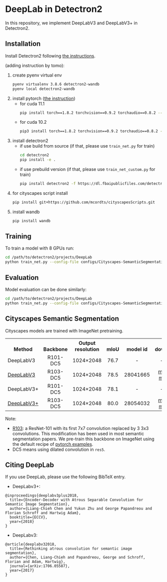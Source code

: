 # DeepLab in Detectron2

In this repository, we implement DeepLabV3 and DeepLabV3+ in Detectron2.

## Installation
Install Detectron2 following [the instructions](https://detectron2.readthedocs.io/tutorials/install.html).

(adding instruction by tomo):  
1. create pyenv virtual env
    ```bash
    pyenv virtualenv 3.8.6 detectron2-wandb
    pyenv local detectron2-wandb
    ```
1. install pytorch ([the instruction](https://pytorch.org/))
    - for cuda 11.1
        ```bash
        pip install torch==1.8.2 torchvision==0.9.2 torchaudio==0.8.2 --extra-index-url https://download.pytorch.org/whl/lts/1.8/cu111
        ```
    - for cuda 10.2
        ```bash
        pip3 install torch==1.8.2 torchvision==0.9.2 torchaudio==0.8.2 --extra-index-url https://download.pytorch.org/whl/lts/1.8/cu102
        ```
1. install detectron2
    - if use build from source (if that, please use `train_net.py` for train)
        ```bash
        cd detectron2
        pip install -e .
        ```
    - if use prebuild version (if that, please use `train_net_custom.py` for train)
        ```bash
        pip install detectron2 -f https://dl.fbaipublicfiles.com/detectron2/wheels/cu111/torch1.8/index.html
        ```
1. for cityscapes script install
    ```bash
    pip install git+https://github.com/mcordts/cityscapesScripts.git
    ```
1. install wandb
    ```bash
    pip install wandb
    ```


## Training

To train a model with 8 GPUs run:
```bash
cd /path/to/detectron2/projects/DeepLab
python train_net.py --config-file configs/Cityscapes-SemanticSegmentation/deeplab_v3_plus_R_103_os16_mg124_poly_90k_bs16.yaml --num-gpus 8
```

## Evaluation

Model evaluation can be done similarly:
```bash
cd /path/to/detectron2/projects/DeepLab
python train_net.py --config-file configs/Cityscapes-SemanticSegmentation/deeplab_v3_plus_R_103_os16_mg124_poly_90k_bs16.yaml --eval-only MODEL.WEIGHTS /path/to/model_checkpoint
```

## Cityscapes Semantic Segmentation
Cityscapes models are trained with ImageNet pretraining.

<table><tbody>
<!-- START TABLE -->
<!-- TABLE HEADER -->
<th valign="bottom">Method</th>
<th valign="bottom">Backbone</th>
<th valign="bottom">Output<br/>resolution</th>
<th valign="bottom">mIoU</th>
<th valign="bottom">model id</th>
<th valign="bottom">download</th>
<!-- TABLE BODY -->
 <tr><td align="left">DeepLabV3</td>
<td align="center">R101-DC5</td>
<td align="center">1024&times;2048</td>
<td align="center"> 76.7 </td>
<td align="center"> - </td>
<td align="center"> - &nbsp;|&nbsp; - </td>
</tr>
 <tr><td align="left"><a href="configs/Cityscapes-SemanticSegmentation/deeplab_v3_R_103_os16_mg124_poly_90k_bs16.yaml">DeepLabV3</a></td>
<td align="center">R103-DC5</td>
<td align="center">1024&times;2048</td>
<td align="center"> 78.5 </td>
<td align="center"> 28041665 </td>
<td align="center"><a href="https://dl.fbaipublicfiles.com/detectron2/DeepLab/Cityscapes-SemanticSegmentation/deeplab_v3_R_103_os16_mg124_poly_90k_bs16/28041665/model_final_0dff1b.pkl
">model</a>&nbsp;|&nbsp;<a href="https://dl.fbaipublicfiles.com/detectron2/DeepLab/Cityscapes-SemanticSegmentation/deeplab_v3_R_103_os16_mg124_poly_90k_bs16/28041665/metrics.json
">metrics</a></td>
</tr>
 <tr><td align="left">DeepLabV3+</td>
<td align="center">R101-DC5</td>
<td align="center">1024&times;2048</td>
<td align="center"> 78.1 </td>
<td align="center"> - </td>
<td align="center"> - &nbsp;|&nbsp; - </td>
</tr>
 <tr><td align="left"><a href="configs/Cityscapes-SemanticSegmentation/deeplab_v3_plus_R_103_os16_mg124_poly_90k_bs16.yaml">DeepLabV3+</a></td>
<td align="center">R103-DC5</td>
<td align="center">1024&times;2048</td>
<td align="center"> 80.0 </td>
<td align="center">28054032</td>
<td align="center"><a href="https://dl.fbaipublicfiles.com/detectron2/DeepLab/Cityscapes-SemanticSegmentation/deeplab_v3_plus_R_103_os16_mg124_poly_90k_bs16/28054032/model_final_a8a355.pkl
">model</a>&nbsp;|&nbsp;<a href="https://dl.fbaipublicfiles.com/detectron2/DeepLab/Cityscapes-SemanticSegmentation/deeplab_v3_plus_R_103_os16_mg124_poly_90k_bs16/28054032/metrics.json
">metrics</a></td>
</tr>
</tbody></table>

Note:
- [R103](https://dl.fbaipublicfiles.com/detectron2/DeepLab/R-103.pkl): a ResNet-101 with its first 7x7 convolution replaced by 3 3x3 convolutions. 
This modification has been used in most semantic segmentation papers. We pre-train this backbone on ImageNet using the default recipe of [pytorch examples](https://github.com/pytorch/examples/tree/master/imagenet).
- DC5 means using dilated convolution in `res5`.

## <a name="CitingDeepLab"></a>Citing DeepLab

If you use DeepLab, please use the following BibTeX entry.

*   DeepLabv3+:

```
@inproceedings{deeplabv3plus2018,
  title={Encoder-Decoder with Atrous Separable Convolution for Semantic Image Segmentation},
  author={Liang-Chieh Chen and Yukun Zhu and George Papandreou and Florian Schroff and Hartwig Adam},
  booktitle={ECCV},
  year={2018}
}
```

*   DeepLabv3:

```
@article{deeplabv32018,
  title={Rethinking atrous convolution for semantic image segmentation},
  author={Chen, Liang-Chieh and Papandreou, George and Schroff, Florian and Adam, Hartwig},
  journal={arXiv:1706.05587},
  year={2017}
}
```
